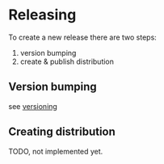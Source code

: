 # Releasing



To create a new release there are two steps:


1. version bumping
2. create & publish distribution



## Version bumping
see [versioning](./versioning.md)

## Creating distribution

 TODO, not implemented yet.
